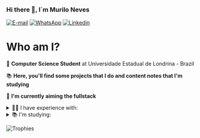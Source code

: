 ### Hi there 👋, I´m Murilo Neves

[![E-mail](http://img.shields.io/badge/Gmail-800BEE?logo=gmail&style=for-the-badge&logoColor=white)](mailto:murilodesouzaneves@gmail.com)
[![WhatsApp](https://img.shields.io/badge/WhatsApp-800BEE?logo=whatsapp&style=for-the-badge&logoColor=white)](https://api.whatsapp.com/send?1=pt_BR&phone=5543988083996)
[![Linkedin](https://img.shields.io/badge/Linkedin-800BEE?logo=linkedin&style=for-the-badge&logoColor=white)](https://www.linkedin.com/in/murilo-souza-5b672a1a0/)

# Who am I?

🤖 **Computer Science Student** at Universidade Estadual de Londrina - Brazil

📚 **Here, you'll find some projects that I do and content notes that I'm studying** 

🌱 **I'm currently aiming the fullstack**

<details>
<summary>👩‍💻 I have experience with:</summary>

![HTML5](https://img.shields.io/badge/HTML5-800BEE?logo=HTML5&style=for-the-badge&logoColor=white)
![CSS3](https://img.shields.io/badge/CSS3-800BEE?logo=CSS3&style=for-the-badge&logoColor=white)
![JavaScript](https://img.shields.io/badge/JavaScript-800BEE?logo=Javascript&style=for-the-badge&logoColor=white)
![Typescript](https://img.shields.io/badge/Typescript-800BEE?logo=Typescript&style=for-the-badge&logoColor=white)
![ReactJS](https://img.shields.io/badge/ReactJS-800BEE?logo=React&style=for-the-badge&logoColor=white)
![NodeJS](https://img.shields.io/badge/NodeJS-800BEE?logo=Node.JS&style=for-the-badge&logoColor=white)
![React Native](https://img.shields.io/badge/React%20Native-800BEE?logo=React&style=for-the-badge&logoColor=white)
![SQL Server](https://img.shields.io/badge/SQL%20Server-800BEE?logo=microsoft-sql-server&style=for-the-badge&logoColor=white)
![C#](https://img.shields.io/badge/C%23-800BEE?logo=c-sharp&style=for-the-badge&logoColor=white)
![.NET](https://img.shields.io/badge/.NET-800BEE?logo=.net&style=for-the-badge&logoColor=white)
![MongoDB](https://img.shields.io/badge/MongoDB-800BEE?logo=mongodb&style=for-the-badge&logoColor=white)

</details>

<details>
<summary>📚 I'm studying:</summary>

![NEXTJS](https://img.shields.io/badge/NEXTJS-800BEE?style=for-the-badge&logoColor=white)
![DOCKER](https://img.shields.io/badge/DOCKER-800BEE?logo=docker&style=for-the-badge&logoColor=white)
![Postgresql](https://img.shields.io/badge/Postgresql-800BEE?logo=POSTGRESql&style=for-the-badge&logoColor=white)

</details>

![Trophies](https://github-profile-trophy.vercel.app/?username=muNeves3)
